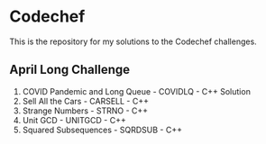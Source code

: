# Codechef

This is the repository for my solutions to the Codechef challenges.

## April Long Challenge
1) COVID Pandemic and Long Queue - COVIDLQ - C++ Solution
2) Sell All the Cars - CARSELL - C++
3) Strange Numbers - STRNO - C++ 
4) Unit GCD - UNITGCD - C++
4) Squared Subsequences - SQRDSUB - C++
